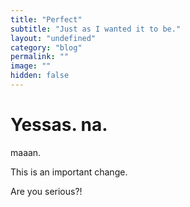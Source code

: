 ```yaml
---
title: "Perfect"
subtitle: "Just as I wanted it to be."
layout: "undefined"
category: "blog"
permalink: ""
image: ""
hidden: false
---
```


Yessas. na.
===========

maaan.

This is an important change.

Are you serious?!